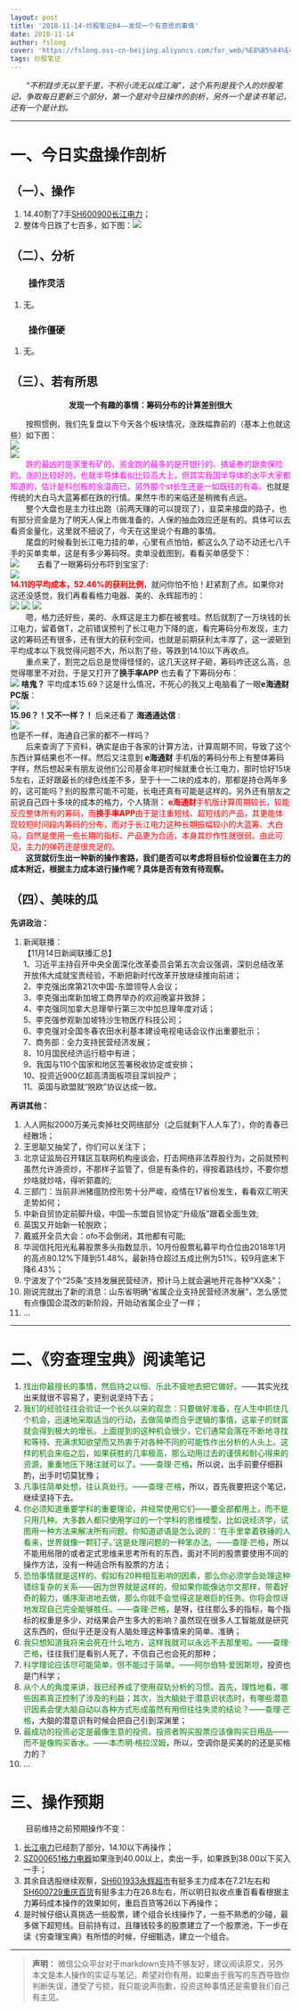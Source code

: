 ```yaml
---
layout: post
title: '2018-11-14-炒股笔记04——发现一个有意思的事情'
date: 2018-11-14
author: fslong
cover: 'https://fslong.oss-cn-beijing.aliyuncs.com/for_web/%E8%B5%84%E4%BA%A7/2018.11.12%E8%B5%84%E4%BA%A7.jpg'
tags: 炒股笔记
---
```

  
*&emsp;&emsp;“不积跬步无以至千里，不积小流无以成江海”，这个系列是我个人的炒股笔记，争取每日更新三个部分，第一个是对今日操作的剖析，另外一个是读书笔记，还有一个是计划。*  

---
# **一、今日实盘操作剖析**

## **（一）、操作**
1. 14.40割了7手[SH600900长江电力](https://xueqiu.com/S/SH600900)；
2. 整体今日跌了七百多，如下图：![](https://fslong.oss-cn-beijing.aliyuncs.com/for_web/%E8%B5%84%E4%BA%A7/%E8%B5%84%E4%BA%A7_2018-11-14-16-15-15-192_com.android.ha.png)

## **（二）、分析**
### &emsp;&emsp;**操作灵活**
1. 无。

### &emsp;&emsp;**操作僵硬**
1. 无。

## **（三）、若有所思**
<p style="text-align:center"><b>发现一个有趣的事情：筹码分布的计算差别很大</b></p>

&emsp;&emsp;按照惯例，我们先复盘以下今天各个板块情况，涨跌幅靠前的（基本上也就这些）如下图：  
![](https://fslong.oss-cn-beijing.aliyuncs.com/for_web/%E6%9D%BF%E5%9D%97/%E6%B6%A8%E5%B9%85_2018-11-14-16-33-16-665_com.hsl.stock.png)  
![](https://fslong.oss-cn-beijing.aliyuncs.com/for_web/%E6%9D%BF%E5%9D%97/%E8%B7%8C%E5%B9%85_2018-11-14-16-33-05-985_com.hsl.stock.png)  
&emsp;&emsp;<font color="#ff00ff">跌的最凶的是家里有矿的，资金跑的最多的是开银行的、搞证券的跟卖保险的。涨的比较好的，也就半导体看似比较高大上，但其实我国半导体的水平大家都知道的，估计是科创板的余温而已，另外那个st长生还是一如既往的有毒。</font>也就是传统的大白马大蓝筹都在跌的行情。果然牛市的来临还是稍微有点远。  
&emsp;&emsp;整个大盘也是主力往出跑（前两天赚的可以提现了），韭菜来接盘的路子，也有部分资金是为了明天人保上市做准备的，人保的抽血效应还是有的。具体可以去看资金量化，这里就不细说了，今天在这里说个有趣的事情。  
&emsp;&emsp;尾盘的时候看到长江电力挂的单，心里有点怕怕，都这么久了动不动还七八千手的买单卖单，这是有多少筹码呀。卖单没截图到，看看买单感受下：    
![](https://fslong.oss-cn-beijing.aliyuncs.com/for_web/%E4%B8%AA%E8%82%A1/2018.11.14-%E9%95%BF%E6%B1%9F%E7%94%B5%E5%8A%9B.png)
&emsp;&emsp;去看了一眼筹码分布吓到宝宝了:  
![](https://fslong.oss-cn-beijing.aliyuncs.com/for_web/%E4%B8%AA%E8%82%A1/%E9%95%BF%E6%B1%9F%E7%94%B5%E5%8A%9B%E7%AD%B9%E7%A0%81-2018-11-14-15-05-51-036_com.android.ha.png)  
**<font color="red">14.11的平均成本，52.46%的获利比例</font>**，就问你怕不怕！赶紧割了点。如果你对这还没感觉，我们再看看格力电器、美的、永辉超市的：  
![](https://fslong.oss-cn-beijing.aliyuncs.com/for_web/%E4%B8%AA%E8%82%A1/%E6%A0%BC%E5%8A%9B%E7%94%B5%E5%99%A8%E7%AD%B9%E7%A0%81-2018-11-14-15-05-51-036_com.android.ha.png)
![](https://fslong.oss-cn-beijing.aliyuncs.com/for_web/%E4%B8%AA%E8%82%A1/%E7%BE%8E%E7%9A%84%E7%AD%B9%E7%A0%81-2018-11-14-15-22-19-242_com.android.ha.png)
![](https://fslong.oss-cn-beijing.aliyuncs.com/for_web/%E4%B8%AA%E8%82%A1/%E6%B0%B8%E8%BE%89%E8%B6%85%E5%B8%82%E7%AD%B9%E7%A0%81-2018-11-14-15-21-10-126_com.android.ha.png)  
&emsp;&emsp;嗯，格力还好些，美的、永辉这是主力都在被套哇。然后就割了一万块钱的长江电力，留着做T，之前错误预判了长江电力下降的底，看完筹码分布发现，主力这的筹码还有很多，还有很大的获利空间，也就是前期获利太丰厚了，这一波砸到平均成本以下我觉得问题不大，所以割了些，等跌到14.10以下再收点。  
&emsp;&emsp;重点来了，割完之后总是觉得怪怪的，这几天这样子砸，筹码咋还这么高，总觉得哪里不对劲，于是又打开了**换手率APP** 也去看了下筹码分布：  
![](https://fslong.oss-cn-beijing.aliyuncs.com/for_web/%E4%B8%AA%E8%82%A1/%E9%95%BF%E6%B1%9F%E7%94%B5%E5%8A%9B%E7%AD%B9%E7%A0%81%EF%BC%88%E6%8D%A2%E6%89%8B%E7%8E%87APP%EF%BC%89_2018-11-14-15-54-59-422_com.hsl.stock.png)
**啥鬼？** 平均成本15.69？这是什么情况，不死心的我又上电脑看了一眼**e海通财PC版**：  
![](https://fslong.oss-cn-beijing.aliyuncs.com/for_web/%E4%B8%AA%E8%82%A1/%E9%95%BF%E6%B1%9F%E7%94%B5%E5%8A%9B%E7%AD%B9%E7%A0%81%EF%BC%88e%E6%B5%B7%E9%80%9A%E8%B4%A2PC%E7%AB%AF%EF%BC%89_2018-11-14-15-54-59-422_com.hsl.stock.png)  
**15.96？！又不一样？！**  后来还看了  **海通通达信** :  
![](https://fslong.oss-cn-beijing.aliyuncs.com/for_web/%E4%B8%AA%E8%82%A1/%E9%95%BF%E6%B1%9F%E7%94%B5%E5%8A%9B%E7%AD%B9%E7%A0%81%EF%BC%88%E6%B5%B7%E9%80%9A%E9%80%9A%E8%BE%BE%E4%BF%A1%EF%BC%892018-11-14%20171536.png)  
也是不一样，海通自己家的都不一样吗？  
&emsp;&emsp;后来查询了下资料，确实是由于各家的计算方法，计算周期不同，导致了这个东西计算结果也不一样。然后又注意到 **e海通财** 手机版的筹码分布上有整体筹码字样，然后想起来有朋友说他们公司基金年初时候就重仓长江电力，那时恰好15块5左右，正好跟最长的绿色线差不多，至于十一二块的成本的，那都是持仓两年多的，这可能吗？别的股票可能不可能，长电还真有可能是这样的。另外还有朋友之前说自己四十多块的成本的格力，个人猜测：<font color="red">  <b>e海通财</b>手机版计算周期较长，较能反应整体所有的筹码，而<b>换手率APP</b>由于是注重短线、超短线的产品，其更能体现较短时间段内筹码的分布，而对于长江电力这种长期振幅较小的大蓝筹、大白马，自然是使用一些长期的指标、产品更为合适，本身其炒作性就很弱。由此可见，主力的弹药还是很充足的。</font>       
&emsp;&emsp;**这货就衍生出一种新的操作套路，我们是否可以考虑将目标价位设置在主力的成本附近，根据主力成本进行操作呢？具体是否有效有待观察。**

## **（四）、美味的瓜**

**先讲政治：**
1. 新闻联播：  
【11月14日新闻联播汇总】  
1、习近平主持召开中央全面深化改革委员会第五次会议强调，深刻总结改革开放伟大成就宝贵经验，不断把新时代改革开放继续推向前进；  
2、李克强出席第21次中国-东盟领导人会议；  
3、李克强出席新加坡工商界举办的欢迎晚宴并致辞；  
4、李克强同加拿大总理举行第三次中加总理年度对话；  
5、李克强参观新加坡特沙生物医疗科技公司；  
6、李克强对全国冬春农田水利基本建设电视电话会议作出重要批示；  
7、商务部：全力支持民营经济发展；  
8、10月国民经济运行稳中有进；  
9、我国与110个国家和地区签署税收协定或安排；  
10、投资近900亿超高清面板项目深圳投产；  
11、英国与欧盟就“脱欧”协议达成一致。  

**再讲其他：**  
1. 人人网拟2000万美元卖掉社交网络部分（之后就剩下人人车了），你的青春已经散场；
2. 王思聪又抽奖了，你们可以关注下；
3. 北京证监局召开辖区互联网机构座谈会，打击网络非法荐股行为，之前就预判虽然允许游资炒，不那样子监管了，但是有条件的，得按着路线炒，不要你想炒啥就炒啥，得听郭嘉的;
4. 三部门：当前非洲猪瘟防控形势十分严峻，疫情在17省份发生，看看双汇明天走势如何；
5. 中新自贸协定前脚升级，中国—东盟自贸协定“升级版”跟着全面生效;
6. 英国又开始新一轮脱欧；
7. 戴威开全员大会：ofo不会倒闭，其他都有可能;
8. 华润信托阳光私募股票多头指数显示，10月份股票私募平均仓位由2018年1月的高点80.12%下降到51.48%。最新持仓超过五成比例为51%，较9月底末下降6.43%；
9. 宁波发了个“25条”支持发展民营经济，预计马上就会遍地开花各种“XX条”；
10. 刚说完就出了新的消息：山东省明确“省属企业支持民营经济发展”，怎么感觉有点像国企混改的新阶段，开始动省属企业了一样；
11. ...

---

# **二、《穷查理宝典》阅读笔记**
1. <font color="green">找出你最擅长的事情，然后持之以恒、乐此不疲地去把它做好。</font>——其实光找出来就很不容易了，更别说坚持下去；
2. <font color="green">我们的经验往往会验证一个长久以来的观念：只要做好准备，在人生中抓住几个机会，迅速地采取适当的行动，去做简单而合乎逻辑的事情，这辈子的财富就会得到极大的增长。上面提到的这种机会很少，它们通常会落在不断地寻找和等待、充满求知欲望而又热衷于对各种不同的可能性作出分析的人头上。这样的机会来临之后，如果获胜的几率极高，那么动用过去的谨慎和耐心得来的资源，重重地压下赌注就可以了。——查理·芒格</font>，所以说，出手前要仔细斟酌，出手时切莫犹豫；
3. <font color="green"> 凡事往简单处想，往认真处行。——查理·芒格</font>，所以，首先我要把这个笔记，继续坚持下去。
4. <font color="green">你必须知道重要学科的重要理论，并经常使用它们——要全部都用上，而不是只用几种。大多数人都只使用学过的一个学科的思维模型，比如说经济学，试图用一种方法来解决所有问题。你知道谚语是怎么说的：‘在手里拿着铁锤的人看来，世界就像一颗钉子。’这是处理问题的一种笨办法。——查理·芒格</font>，所以不能用局限的或者定式思维来思考所有的东西，面对不同的股票要使用不同的操作方法，没有一种适合所有股票的方法；
5. <font color="green">恐怕事情就是这样的。假如有20种相互影响的因素，那么你必须学会处理这种错综复杂的关系——因为世界就是这样的。但如果你能像达尔文那样，带着好奇的毅力，循序渐进地去做，那么你就不会觉得这是艰巨的任务。你将会惊讶地发现自己完全能够胜任。——查理·芒格</font>，是呀，往往那么多的指标，每个指标的权重是多少，对结果会产生多大的影响？虽然现在很多人工智能就是研究这东西的，但似乎还是没有人脑处理这种事情来的简单、准确；
6. <font color="green">我只想知道我将来会死在什么地方，这样我就可以永远不去那里啦。——查理·芒格</font>，往往我们是看别人死了，不信自己也会死的那种；
7. <font color="green">科学理论应该尽可能简单，但不能过于简单。——阿尔伯特·爱因斯坦</font>，投资也是门科学；
8. <font color="green">从个人的角度来讲，我已经养成了使用双轨分析的习惯。首先，理性地看，哪些因素真正控制了涉及的利益；其次，当大脑处于潜意识状态时，有哪些潜意识因素会使大脑自动以各种方式形成虽然有用但往往失灵的结论？——查理·芒格</font>，大脑的潜意识有时候会把自己引到深渊里；
9. <font color="green">最成功的投资必定是最像生意的投资。投资者购买股票应该像购买日用品——而不是像购买香水。——本杰明·格拉汉姆</font>，所以，空调你是买美的的还是买格力的？
10. ...


# **三、操作预期**

&emsp;&emsp;目前维持之前预期操作不变：
1. [长江电力](https://xueqiu.com/S/SH600900)已经割了部分，14.10以下再操作；
2. [SZ000651格力电器](https://xueqiu.com/S/SZ000651)如果涨到40.00以上，卖出一手，如果跌到38.00以下买入一手；
3. 其余自选股继续观察，[SH601933永辉超市](https://xueqiu.com/S/SH601933)有挺多主力成本在7.21左右和[SH600729重庆百货](https://xueqiu.com/S/SH600729)有挺多主力在26.8左右，所以明日拟收点重百看看根据主力筹码成本操作的效果如何，重启百货等26以下再操作；
4. 是时候仔细认真挑选一些股票，建个组合长线操作了，一些不熟悉的少碰，最多做下超短线。目前持有过，且赚钱较多的股票建立了一个股票池，下一步在读《穷查理宝典》有所悟的时候，仔细甄选，建立一个组合。

---
> **声明：**
> 微信公众平台对于markdown支持不够友好，建议阅读原文，另外本文是本人操作的实证与笔记，希望对你有用，如果由于我写的东西导致你判断失误，遭受了亏损，我只能说声抱歉，投资这种事情还是需要我们自己有主见。